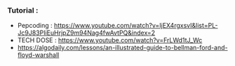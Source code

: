 ### Tutorial :
* Pepcoding : https://www.youtube.com/watch?v=IjEX4rgxsvI&list=PL-Jc9J83PIiEuHrjpZ9m94Nag4fwAvtPQ&index=2 
* TECH DOSE : https://www.youtube.com/watch?v=FrLWd1tJ_Wc 
* https://algodaily.com/lessons/an-illustrated-guide-to-bellman-ford-and-floyd-warshall 
